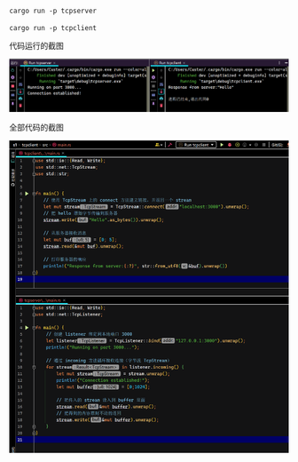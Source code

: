 `cargo run -p tcpserver`

`cargo run -p tcpclient`

代码运行的截图

![](./run.png)

全部代码的截图

![](./code.png)
